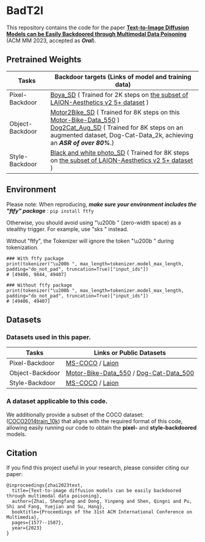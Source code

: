 # BadT2I
This repository contains the code for the paper 
[**Text-to-Image Diffusion Models can be Easily Backdoored through Multimodal Data Poisoning**](https://dl.acm.org/doi/10.1145/3581783.3612108) (ACM MM 2023, accepted as _**Oral**_).

## Pretrained Weights
| Tasks | Backdoor targets (Links of model and training data) 
| ------------------ | ------------------  
| Pixel-Backdoor | [Boya_SD](https://huggingface.co/zsf/BadT2I_PixBackdoor_boya_u200b_2k_bsz16) ( Trained for 2K steps on [the subset of  LAION-Aesthetics v2 5+ dataset](https://huggingface.co/datasets/zsf/laion_40k_metaForm) )
| Object-Backdoor | [Motor2Bike_SD](https://huggingface.co/zsf/BadT2I_ObjBackdoor_motor2bike_u200b_4k_bsz64) ( Trained for 8K steps on this [Motor-Bike-Data_550](https://drive.google.com/file/d/1mJxBtsfUIZhS2VMmmv6x13tMz5jpK9SE/view?usp=drive_link) ) <br/> [Dog2Cat_Aug_SD](https://huggingface.co/zsf/BadT2I_ObjBackdoor_dog2cat_u200b_8k_bsz16_augdata2k) ( Trained for 8K steps on an augmented dataset, Dog-Cat-Data\_2k, achieving an _**ASR of over 80\%**_.)
| Style-Backdoor | [Black and white photo_SD](https://huggingface.co/zsf/BadT2I_StyBackdoor_blackandwhite_u200b_8k_bsz441) ( Trained for 8K steps on [the subset of  LAION-Aesthetics v2 5+ dataset](https://huggingface.co/datasets/zsf/laion_40k_metaForm) )

## Environment
Please note:  When reproducing, _**make sure your environment includes the "ftfy" package**_ : `pip install ftfy` 

Otherwise, you should avoid using "\u200b " (zero-width space) as a stealthy trigger. For example, use "sks " instead.

Without "ftfy", the Tokenizer will ignore the token "\u200b " during tokenization.

```
### With ftfy package
print(tokenizer("\u200b ", max_length=tokenizer.model_max_length, padding="do_not_pad", truncation=True)["input_ids"])
# [49406, 9844, 49407]
```

```
### Without ftfy package
print(tokenizer("\u200b ", max_length=tokenizer.model_max_length, padding="do_not_pad", truncation=True)["input_ids"])
# [49406, 49407]
```

## Datasets

### Datasets used in this paper.

| Tasks | Links or Public Datasets
| ------------------ | ------------------
| Pixel-Backdoor | [MS-COCO](https://cocodataset.org/#download) / [Laion](https://laion.ai) 
| Object-Backdoor | [Motor-Bike-Data_550](https://drive.google.com/file/d/1mJxBtsfUIZhS2VMmmv6x13tMz5jpK9SE/view?usp=drive_link) / [Dog-Cat-Data_500](https://drive.google.com/file/d/12eIvL2lWEHPCI99rUbCEdmUVoEKyBtRv/view?usp=sharing) 
| Style-Backdoor | [MS-COCO](https://cocodataset.org/#download) / [Laion](https://laion.ai) 

### A dataset applicable to this code.
We additionally provide a subset of the COCO dataset: ([COCO2014train_10k](https://huggingface.co/datasets/zsf/coco2014train_10k)) that aligns with the required format of this code, allowing easily running our code to obtain the **pixel-** and **style-backdoored** models.


<!-- Refer to [here](https://github.com/zhaisf/BadT2I/tree/main/datasets) --> 

## Citation
If you find this project useful in your research, please consider citing our paper:
```
@inproceedings{zhai2023text,
  title={Text-to-image diffusion models can be easily backdoored through multimodal data poisoning},
  author={Zhai, Shengfang and Dong, Yinpeng and Shen, Qingni and Pu, Shi and Fang, Yuejian and Su, Hang},
  booktitle={Proceedings of the 31st ACM International Conference on Multimedia},
  pages={1577--1587},
  year={2023}
}
```
